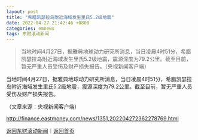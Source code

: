 ```yaml
---
layout: post
title: "希腊凯瑟拉岛附近海域发生里氏5.2级地震"
date: 2022-04-27 21:42:46 +0800
categories: emnews
tags: 东财滚动新闻
---
```

> 当地时间4月27日，据雅典地球动力研究所消息，当日凌晨4时51分，希腊凯瑟拉岛附近海域发生里氏5.2级地震，震源深度为79.2公里。截至目前，暂无严重人员受伤及财产损失报告。（央视新闻客户端）

<p>当地时间4月27日，据雅典地球动力研究所消息，当日凌晨4时51分，希腊凯瑟拉岛附近海域发生里氏5.2级地震，震源深度为79.2公里。截至目前，暂无严重人员受伤及财产损失报告。</p><p class="em_media">（文章来源：央视新闻客户端）</p>

<http://finance.eastmoney.com/news/1351,202204272362278769.html>

[返回东财滚动新闻](//finews.withounder.com/emnews/)｜[返回首页](//finews.withounder.com/)